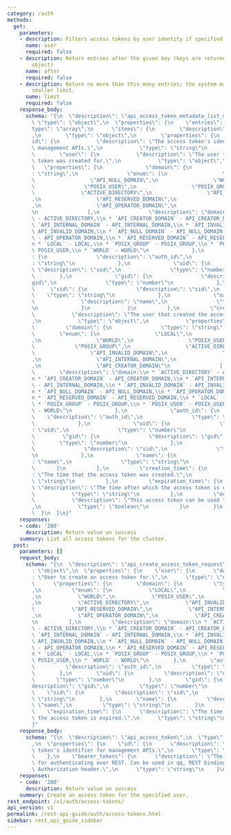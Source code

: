 ```yaml
---
category: /auth
methods:
  get:
    parameters:
    - description: Filters access tokens by user identity if specified.
      name: user
      required: false
    - description: Return entries after the given key (keys are returned in the paging
        object)
      name: after
      required: false
    - description: Return no more than this many entries; the system may choose a
        smaller limit.
      name: limit
      required: false
    response_body:
      schema: "{\n  \"description\": \"api_access_token_metadata_list_model\",\n \
        \ \"type\": \"object\",\n  \"properties\": {\n    \"entries\": {\n      \"\
        type\": \"array\",\n      \"items\": {\n        \"description\": \"entries\"\
        ,\n        \"type\": \"object\",\n        \"properties\": {\n          \"\
        id\": {\n            \"description\": \"The access token's identifier for\
        \ management APIs.\",\n            \"type\": \"string\"\n          },\n  \
        \        \"user\": {\n            \"description\": \"The user that the access\
        \ token was created for.\",\n            \"type\": \"object\",\n         \
        \   \"properties\": {\n              \"domain\": {\n                \"type\"\
        : \"string\",\n                \"enum\": [\n                  \"LOCAL\",\n\
        \                  \"API_NULL_DOMAIN\",\n                  \"WORLD\",\n  \
        \                \"POSIX_USER\",\n                  \"POSIX_GROUP\",\n   \
        \               \"ACTIVE_DIRECTORY\",\n                  \"API_INVALID_DOMAIN\"\
        ,\n                  \"API_RESERVED_DOMAIN\",\n                  \"API_INTERNAL_DOMAIN\"\
        ,\n                  \"API_OPERATOR_DOMAIN\",\n                  \"API_CREATOR_DOMAIN\"\
        \n                ],\n                \"description\": \"domain:\\n * `ACTIVE_DIRECTORY`\
        \ - ACTIVE_DIRECTORY,\\n * `API_CREATOR_DOMAIN` - API_CREATOR_DOMAIN,\\n *\
        \ `API_INTERNAL_DOMAIN` - API_INTERNAL_DOMAIN,\\n * `API_INVALID_DOMAIN` -\
        \ API_INVALID_DOMAIN,\\n * `API_NULL_DOMAIN` - API_NULL_DOMAIN,\\n * `API_OPERATOR_DOMAIN`\
        \ - API_OPERATOR_DOMAIN,\\n * `API_RESERVED_DOMAIN` - API_RESERVED_DOMAIN,\\\
        n * `LOCAL` - LOCAL,\\n * `POSIX_GROUP` - POSIX_GROUP,\\n * `POSIX_USER` -\
        \ POSIX_USER,\\n * `WORLD` - WORLD\"\n              },\n              \"auth_id\"\
        : {\n                \"description\": \"auth_id\",\n                \"type\"\
        : \"string\"\n              },\n              \"uid\": {\n               \
        \ \"description\": \"uid\",\n                \"type\": \"number\"\n      \
        \        },\n              \"gid\": {\n                \"description\": \"\
        gid\",\n                \"type\": \"number\"\n              },\n         \
        \     \"sid\": {\n                \"description\": \"sid\",\n            \
        \    \"type\": \"string\"\n              },\n              \"name\": {\n \
        \               \"description\": \"name\",\n                \"type\": \"string\"\
        \n              }\n            }\n          },\n          \"creator\": {\n\
        \            \"description\": \"The user that created the access token.\"\
        ,\n            \"type\": \"object\",\n            \"properties\": {\n    \
        \          \"domain\": {\n                \"type\": \"string\",\n        \
        \        \"enum\": [\n                  \"LOCAL\",\n                  \"API_NULL_DOMAIN\"\
        ,\n                  \"WORLD\",\n                  \"POSIX_USER\",\n     \
        \             \"POSIX_GROUP\",\n                  \"ACTIVE_DIRECTORY\",\n\
        \                  \"API_INVALID_DOMAIN\",\n                  \"API_RESERVED_DOMAIN\"\
        ,\n                  \"API_INTERNAL_DOMAIN\",\n                  \"API_OPERATOR_DOMAIN\"\
        ,\n                  \"API_CREATOR_DOMAIN\"\n                ],\n        \
        \        \"description\": \"domain:\\n * `ACTIVE_DIRECTORY` - ACTIVE_DIRECTORY,\\\
        n * `API_CREATOR_DOMAIN` - API_CREATOR_DOMAIN,\\n * `API_INTERNAL_DOMAIN`\
        \ - API_INTERNAL_DOMAIN,\\n * `API_INVALID_DOMAIN` - API_INVALID_DOMAIN,\\\
        n * `API_NULL_DOMAIN` - API_NULL_DOMAIN,\\n * `API_OPERATOR_DOMAIN` - API_OPERATOR_DOMAIN,\\\
        n * `API_RESERVED_DOMAIN` - API_RESERVED_DOMAIN,\\n * `LOCAL` - LOCAL,\\n\
        \ * `POSIX_GROUP` - POSIX_GROUP,\\n * `POSIX_USER` - POSIX_USER,\\n * `WORLD`\
        \ - WORLD\"\n              },\n              \"auth_id\": {\n            \
        \    \"description\": \"auth_id\",\n                \"type\": \"string\"\n\
        \              },\n              \"uid\": {\n                \"description\"\
        : \"uid\",\n                \"type\": \"number\"\n              },\n     \
        \         \"gid\": {\n                \"description\": \"gid\",\n        \
        \        \"type\": \"number\"\n              },\n              \"sid\": {\n\
        \                \"description\": \"sid\",\n                \"type\": \"string\"\
        \n              },\n              \"name\": {\n                \"description\"\
        : \"name\",\n                \"type\": \"string\"\n              }\n     \
        \       }\n          },\n          \"creation_time\": {\n            \"description\"\
        : \"The time that the access token was created.\",\n            \"type\":\
        \ \"string\"\n          },\n          \"expiration_time\": {\n           \
        \ \"description\": \"The time after which the access token is expired.\",\n\
        \            \"type\": \"string\"\n          },\n          \"enabled\": {\n\
        \            \"description\": \"This access token can be used to authenticate.\"\
        ,\n            \"type\": \"boolean\"\n          }\n        }\n      }\n  \
        \  }\n  }\n}"
    responses:
    - code: '200'
      description: Return value on success
    summary: List all access tokens for the cluster.
  post:
    parameters: []
    request_body:
      schema: "{\n  \"description\": \"api_create_access_token_request\",\n  \"type\"\
        : \"object\",\n  \"properties\": {\n    \"user\": {\n      \"description\"\
        : \"User to create an access token for.\",\n      \"type\": \"object\",\n\
        \      \"properties\": {\n        \"domain\": {\n          \"type\": \"string\"\
        ,\n          \"enum\": [\n            \"LOCAL\",\n            \"API_NULL_DOMAIN\"\
        ,\n            \"WORLD\",\n            \"POSIX_USER\",\n            \"POSIX_GROUP\"\
        ,\n            \"ACTIVE_DIRECTORY\",\n            \"API_INVALID_DOMAIN\",\n\
        \            \"API_RESERVED_DOMAIN\",\n            \"API_INTERNAL_DOMAIN\"\
        ,\n            \"API_OPERATOR_DOMAIN\",\n            \"API_CREATOR_DOMAIN\"\
        \n          ],\n          \"description\": \"domain:\\n * `ACTIVE_DIRECTORY`\
        \ - ACTIVE_DIRECTORY,\\n * `API_CREATOR_DOMAIN` - API_CREATOR_DOMAIN,\\n *\
        \ `API_INTERNAL_DOMAIN` - API_INTERNAL_DOMAIN,\\n * `API_INVALID_DOMAIN` -\
        \ API_INVALID_DOMAIN,\\n * `API_NULL_DOMAIN` - API_NULL_DOMAIN,\\n * `API_OPERATOR_DOMAIN`\
        \ - API_OPERATOR_DOMAIN,\\n * `API_RESERVED_DOMAIN` - API_RESERVED_DOMAIN,\\\
        n * `LOCAL` - LOCAL,\\n * `POSIX_GROUP` - POSIX_GROUP,\\n * `POSIX_USER` -\
        \ POSIX_USER,\\n * `WORLD` - WORLD\"\n        },\n        \"auth_id\": {\n\
        \          \"description\": \"auth_id\",\n          \"type\": \"string\"\n\
        \        },\n        \"uid\": {\n          \"description\": \"uid\",\n   \
        \       \"type\": \"number\"\n        },\n        \"gid\": {\n          \"\
        description\": \"gid\",\n          \"type\": \"number\"\n        },\n    \
        \    \"sid\": {\n          \"description\": \"sid\",\n          \"type\":\
        \ \"string\"\n        },\n        \"name\": {\n          \"description\":\
        \ \"name\",\n          \"type\": \"string\"\n        }\n      }\n    },\n\
        \    \"expiration_time\": {\n      \"description\": \"The time after which\
        \ the access token is expired.\",\n      \"type\": \"string\"\n    }\n  }\n\
        }"
    response_body:
      schema: "{\n  \"description\": \"api_access_token\",\n  \"type\": \"object\"\
        ,\n  \"properties\": {\n    \"id\": {\n      \"description\": \"The access\
        \ token's identifier for management APIs.\",\n      \"type\": \"string\"\n\
        \    },\n    \"bearer_token\": {\n      \"description\": \"The bearer token\
        \ for authenticating over REST. Can be used in qq, REST bindings, or an HTTP\
        \ Authorization header.\",\n      \"type\": \"string\"\n    }\n  }\n}"
    responses:
    - code: '200'
      description: Return value on success
    summary: Create an access token for the specified user.
rest_endpoint: /v1/auth/access-tokens/
api_version: v1
permalink: /rest-api-guide/auth/access-tokens.html
sidebar: rest_api_guide_sidebar
---
```

